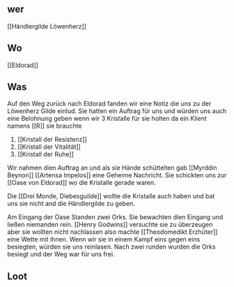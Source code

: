 ## wer
[[Händlergilde Löwenherz]]

## Wo
[[Eldorad]]

## Was
Auf den Weg zurück nach Eldorad fanden wir eine Notiz die uns zu der Löwenherz Gilde einlud. Sie hatten ein Auftrag für uns und würden uns auch eine Belohnung geben wenn wir 3 Kristalle für sie holten da ein Klient namens [[R]] sie brauchte

1. [[Kristall der Resistenz]]
2. [[Kristall der Vitalität]]
3. [[Kristall der Ruhe]]

Wir nahmen dien Auftrag an und als sie Hände schüttelten gab [[Myrddin Beynon]] [[Artensa Impelos]] eine Geheime Nachricht. Sie schickten uns zur [[Oase von Eldorad]] wo die Kristalle gerade waren.

Die [[Drei Monde, Diebesguilde]] wollte die Kristalle auch haben und bat uns sie nicht and die Händlergilde zu geben.

Am Eingang der Oase Standen zwei Orks. Sie bewachten dien Eingang und ließen niemanden rein. [[Henry Godwins]] versuchte sie zu überzeugen aber sie wollten nicht nachlassen also machte [[Theodomedikt Erzhüter]] eine Wette mit ihnen. Wenn wir sie in einem Kampf eins gegen eins besiegten, würden sie uns reinlasen. Nach zwei runden wurden die Orks besiegt und der Weg war für uns frei.

## Loot
